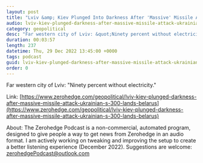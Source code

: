 ```yaml
---
layout: post
title: "Lviv &amp; Kiev Plunged Into Darkness After 'Massive' Missile Attack; Ukrainian S-300 Lands In Belarus"
audio: lviv-kiev-plunged-darkness-after-massive-missile-attack-ukrainian-s-300-lands-belarus-0
category: geopolitical
desc: "Far western city of Lviv: &quot;Ninety percent without electricity.&quot;"
duration: 00:03:57
length: 237
datetime: Thu, 29 Dec 2022 13:45:00 +0000
tags: podcast
guid: lviv-kiev-plunged-darkness-after-massive-missile-attack-ukrainian-s-300-lands-belarus-0
order: 0
---
```

Far western city of Lviv: &quot;Ninety percent without electricity.&quot;

Link: [https://www.zerohedge.com/geopolitical/lviv-kiev-plunged-darkness-after-massive-missile-attack-ukrainian-s-300-lands-belarus](https://www.zerohedge.com/geopolitical/lviv-kiev-plunged-darkness-after-massive-missile-attack-ukrainian-s-300-lands-belarus)

About: The Zerohedge Podcast is a non-commercial, automated program, designed to give people a way to get news from Zerohedge in an audio format.  I am actively working on tweaking and improving the setup to create a better listening experience (December 2022).  Suggestions are welcome: [zerohedgePodcast@outlook.com](mailto:zerohedgePodcast@outlook.com)